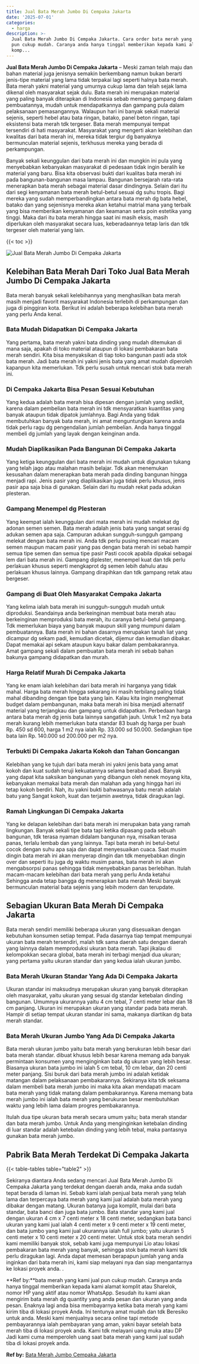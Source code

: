 ```yaml
---
title: Jual Bata Merah Jumbo Di Cempaka Jakarta
date: '2025-07-01'
categories:
  - harga
description: >-
  Jual Bata Merah Jumbo Di Cempaka Jakarta. Cara order bata merah yang kami jual
  pun cukup mudah. Caranya anda hanya tinggal memberikan kepada kami alamat
  komp...
---
```


**Jual Bata Merah Jumbo Di Cempaka Jakarta** – Meski zaman telah maju dan bahan material juga jenisnya semakin berkembang namun bukan berarti jenis-tipe material yang lama tidak terpakai lagi seperti halnya bata merah. Bata merah yakni material yang umurnya cukup lama dan telah sejak lama dikenal oleh masyarakat sejak dulu. Bata merah ini merupakan material yang paling banyak diterapkan di Indonesia sebab memang gampang dalam pembuatannya, mudah untuk mendapatkannya dan gampang pula dalam pelaksanaan pemasangannya. Walaupun hari ini banyak sekali material sejenis, seperti hebel atau bata ringan, batako, panel beton ringan, tapi eksistensi bata merah tdk tergeser. Bata merah mempunyai tempat tersendiri di hati masyarakat. Masyarakat yang mengerti akan kelebihan dan kwalitas dari bata merah ini, mereka tidak tergiur dg banyaknya bermunculan material sejenis, terkhusus mereka yang berada di perkampungan.

Banyak sekali keunggulan dari bata merah ini dan mungkin ini pula yang menyebabkan kebanyakan masyarakat di pedesaan tidak ingin beralih ke material yang baru. Bisa kita observasi bukti dari kualitas bata merah ini pada bangunan-bangunan masa lampau. Bangunan bersejarah rata-rata menerapkan bata merah sebagai material dasar dindingnya. Selain dari itu dari segi kenyamanan bata merah betul-betul sesuai dg suhu tropis. Bagi mereka yang sudah memperbandingkan antara bata merah dg bata hebel, batako dan yang sejenisnya mereka akan ketahui matrial mana yang terbaik yang bisa memberikan kenyamanan dan keamanan serta poin estetika yang tinggi. Maka dari itu bata merah hingga saat ini masih eksis, masih diperlukan oleh masyarakat secara luas, keberadaannya tetap laris dan tdk tergeser oleh material yang lain.

{{< toc >}}

![Jual Bata Merah Jumbo Di Cempaka Jakarta](/images/jual-bata-merah-11.png)

## Kelebihan Bata Merah Dari Toko Jual Bata Merah Jumbo Di Cempaka Jakarta

Bata merah banyak sekali kelebihannya yang menghasilkan bata merah masih menjadi favorit masyarakat Indonesia terlebih di perkampungan dan juga di pinggiran kota. Berikut ini adalah beberapa kelebihan bata merah yang perlu Anda kenal.

### Bata Mudah Didapatkan Di Cempaka Jakarta

Yang pertama, bata merah yakni bata dinding yang mudah ditemukan di mana saja, apakah di toko material ataupun di lokasi pembakaran bata merah sendiri. Kita bisa menyaksikan di tiap toko bangunan pasti ada stok bata merah. Jadi bata merah ini yakni jenis bata yang amat mudah diperoleh kapanpun kita memerlukan. Tdk perlu susah untuk mencari stok bata merah ini.

### Di Cempaka Jakarta Bisa Pesan Sesuai Kebutuhan

Yang kedua adalah bata merah bisa dipesan dengan jumlah yang sedikit, karena dalam pembelian bata merah ini tdk mensyaratkan kuantitas yang banyak ataupun tidak dipatok jumlahnya. Bagi Anda yang tidak membutuhkan banyak bata merah, ini amat menguntungkan karena anda tidak perlu ragu dg pengendalian jumlah pembelian. Anda hanya tinggal membeli dg jumlah yang layak dengan keinginan anda.

### Mudah Diaplikasikan Pada Bangunan Di Cempaka Jakarta

Yang ketiga keunggulan dari bata merah ini mudah untuk digunakan tukang yang telah jago atau malahan masih belajar. Tdk akan menemukan kesusahan dalam menerapkan bata merah pada dinding bangunan hingga menjadi rapi. Jenis pasir yang diaplikasikan juga tidak perlu khusus, jenis pasir apa saja bisa di gunakan. Selain dari itu mudah rekat pada adukan plesteran.

### Gampang Menempel dg Plesteran

Yang keempat ialah keunggulan dari mata merah ini mudah melekat dg adonan semen semen. Bata merah adalah jenis bata yang sangat serasi dg adukan semen apa saja. Campuran adukan sungguh-sungguh gampang melekat dengan bata merah ini. Anda tdk perlu pusing mencari macam semen maupun macam pasir yang pas dengan bata merah ini sebab hampir semua tipe semen dan semua tipe pasir Pasti cocok apabila dipakai sebagai lem dari bata merah ini. Gampang diplester, menempel kuat dan tdk perlu perlakuan khusus seperti mengkaprot dg semen lebih dahulu atau perlakuan khusus lainnya. Gampang dirapihkan dan tdk gampang retak atau bergeser.

### Gampang di Buat Oleh Masyarakat Cempaka Jakarta

Yang kelima ialah bata merah ini sungguh-sungguh mudah untuk diproduksi. Seandainya anda berkeinginan membuat bata merah atau berkeinginan memproduksi bata merah, itu caranya betul-betul gampang. Tdk memerlukan biaya yang banyak maupun skill yang mumpuni dalam pembuatannya. Bata merah ini bahan dasarnya merupakan tanah liat yang dicampur dg sekam padi, kemudian dicetak, dijemur dan kemudian dibakar. Dapat memakai api sekam ataupun kayu bakar dalam pembakarannya. Amat gampang sekali dalam pembuatan bata merah ini sebab bahan bakunya gampang didapatkan dan murah.

### Harga Relatif Murah Di Cempaka Jakarta

Yang ke enam ialah kelebihan dari bata merah ini harganya yang tidak mahal. Harga bata merah hingga sekarang ini masih terbilang paling tidak mahal dibanding dengan tipe bata yang lain. Kalau kita ingin menghemat budget dalam pembangunan, maka bata merah ini bisa menjadi alternatif material yang terjangkau dan gampang untuk didapatkan. Perbedaan harga antara bata merah dg jenis bata lainnya sangatlah jauh. Untuk 1 m2 nya bata merah kurang lebih memerlukan bata standar 83 buah dg harga per buah Rp. 450 sd 600, harga 1 m2 nya ialah Rp. 33.000 sd 50.000. Sedangkan tipe bata lain Rp. 140.000 sd 200.000 per m2 nya.

### Terbukti Di Cempaka Jakarta Kokoh dan Tahan Goncangan

Kelebihan yang ke tujuh dari bata merah ini yakni jenis bata yang amat kokoh dan kuat sudah teruji kekuatannya selama berabad abad. Banyak yang dapat kita saksikan bangunan yang dibangun oleh nenek moyang kita, kebanyakan memakai bata merah dan malahan ada yang hingga hari ini tetap kokoh berdiri. Nah, itu yakni bukti bahwasanya batu merah adalah batu yang Sangat kokoh, kuat dan terjamin awetnya, tidak diragukan lagi.

### Ramah Lingkungan Di Cempaka Jakarta

Yang ke delapan kelebihan dari bata merah ini merupakan bata yang ramah lingkungan. Banyak sekali tipe bata tapi ketika dipasang pada sebuah bangunan, tdk terasa nyaman didalam bangunan nya, misalkan terasa panas, terlalu lembab dan yang lainnya. Tapi bata merah ini betul-betul cocok dengan suhu apa saja dan dapat menyesuaikan cuaca. Saat musim dingin bata merah ini akan menyerap dingin dan tdk menyebabkan dingin over dan seperti itu juga dg waktu musim panas, bata merah ini akan mengabsorpsi panas sehingga tidak menyebabkan panas berlebihan. Itulah macam-macam kelebihan dari bata merah yang perlu Anda ketahui Sehingga anda tetap bangga dg menerapkan bata merah Meski banyak bermunculan material bata sejenis yang lebih modern dan terupdate.

## Sebagian Ukuran Bata Merah Di Cempaka Jakarta

Bata merah sendiri memiliki beberapa ukuran yang disesuaikan dengan kebutuhan konsumen setiap tempat. Pada dasarnya tiap tempat mempunyai ukuran bata merah tersendiri, malah tdk sama daerah satu dengan daerah yang lainnya dalam memproduksi ukuran bata merah. Tapi jikalau di kelompokkan secara global, bata merah ini terbagi menjadi dua ukuran; yang pertama yaitu ukuran standar dan yang kedua ialah ukuran jumbo.

### Bata Merah Ukuran Standar Yang Ada Di Cempaka Jakarta

Ukuran standar ini maksudnya merupakan ukuran yang banyak diterapkan oleh masyarakat, yaitu ukuran yang sesuai dg standar ketebalan dinding bangunan. Umumnya ukurannya yaitu 4 cm tebal, 7 centi meter lebar dan 18 cm panjang. Ukuran ini merupakan ukuran yang standar pada bata merah. Hampir di setiap tempat ukuran standar ini sama, makanya diartikan dg bata merah standar.

### Bata Merah Ukuran Jumbo Yang Ada Di Cempaka Jakarta

Bata merah ukuran jumbo yaitu bata merah yang berukuran lebih besar dari bata merah standar. dibuat khusus lebih besar karena memang ada banyak permintaan konsumen yang menginginkan bata dg ukuran yang lebih besar. Biasanya ukuran bata jumbo ini ialah 5 cm tebal, 10 cm lebar, dan 20 centi meter panjang. Sisi buruk dari bata merah jumbo ini adalah ketidak matangan dalam pelaksanaan pembakarannya. Sekiranya kita tdk seksama dalam membeli bata merah jumbo ini maka kita akan mendapati macam bata merah yang tidak matang dalam pembakarannya. Karena memang bata merah jumbo ini ialah bata merah yang berukuran besar membutuhkan waktu yang lebih lama dalam progres pembakarannya.

Itulah dua tipe ukuran bata merah secara umum yaitu; bata merah standar dan bata merah jumbo. Untuk Anda yang menginginkan ketebalan dinding di luar standar adalah ketebalan dinding yang lebih tebal, maka pantasnya gunakan bata merah jumbo.

## Pabrik Bata Merah Terdekat Di Cempaka Jakarta

{{< table-tables table="table2" >}}

Sekiranya diantara Anda sedang mencari Jual Bata Merah Jumbo Di Cempaka Jakarta yang terdekat dengan daerah anda, maka anda sudah tepat berada di laman ini. Sebab kami ialah penjual bata merah yang telah lama dan terpercaya bata merah yang kami jual adalah bata merah yang dibakar dengan matang. Ukuran batanya juga komplit, mulai dari bata standar, bata banci dan juga bata jumbo. Bata standar yang kami jual dengan ukuran 4 cm x 7 centi meter x 18 centi meter, sedangkan bata banci ukuran yang kami jual ialah 4 centi meter x 9 centi meter x 19 centi meter, dan bata jumbo yang kami jual ukurannya ialah full jumbo; yaitu ukuran 5 centi meter x 10 centi meter x 20 centi meter. Untuk stok bata merah sendiri kami memiliki banyak stok, sebab kami juga mempunyai Lio atau lokasi pembakaran bata merah yang banyak, sehingga stok bata merah kami tdk perlu diragukan lagi. Anda dapat memesan berapapun jumlah yang anda inginkan dari bata merah ini, kami siap melayani nya dan siap mengantarnya ke lokasi proyek anda.
.

**Ref by:**bata merah yang kami jual pun cukup mudah. Caranya anda hanya tinggal memberikan kepada kami alamat komplit atau Sharelok, nomor HP yang aktif atau nomor WhatsApp. Sesudah itu kami akan mengirim bata merah dg quantity yang anda pesan dan ukuran yang anda pesan. Enaknya lagi anda bisa membayarnya ketika bata merah yang kami kirim tiba di lokasi proyek Anda. Ini tentunya amat mudah dan tdk Beresiko untuk anda. Meski kami menjualnya secara online tapi metode pembayarannya ialah pembayaran yang aman, yakni bayar setelah bata merah tiba di lokasi proyek anda. Kami tdk melayani uang muka atau DP Jadi kami cuma memperoleh uang saat bata merah yang kami jual sudah tiba di lokasi proyek anda.

**Ref by:** [Bata Merah Jumbo Cempaka Jakarta](https://id.wikipedia.org/wiki/Bata)
